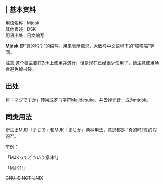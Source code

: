 |  **基本资料**  
---  
用语名称  |  Mjdsk   
其他表述  |  DSK   
用语出处  |  日文缩写   
  
**Mjdsk** 即“真的吗？”的缩写，用来表示惊讶，大致与中文语境下的“喵喵喵”等同。

注意,这个梗主要在2ch上使用并流行，但是现在已经很少使用了，请注意使用场合避免掉书袋。

##  出处

将「マジですか」转换成罗马字符Majidesuka，并去掉元音，成为mjdsk。

##  同类用法

衍生出MJD「まじで」和MJK「まじか」两种用法，意思都是 “真的吗?真的假的?”。

举例：

「MJKってどういう意味?」

「MJK?!」

~~GNU IS NOT UNIX~~

